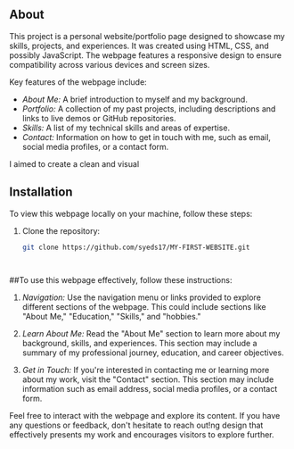 ## About

This project is a personal website/portfolio page designed to showcase my skills, projects, and experiences. It was created using HTML, CSS, and possibly JavaScript.
The webpage features a responsive design to ensure compatibility across various devices and screen sizes.

Key features of the webpage include:

- *About Me:* A brief introduction to myself and my background.
- *Portfolio:* A collection of my past projects, including descriptions and links to live demos or GitHub repositories.
- *Skills:* A list of my technical skills and areas of expertise.
- *Contact:* Information on how to get in touch with me, such as email, social media profiles, or a contact form.

I aimed to create a clean and visual


## Installation
To view this webpage locally on your machine, follow these steps:

1. Clone the repository:
   ```sh
   git clone https://github.com/syeds17/MY-FIRST-WEBSITE.git

 
##To use this webpage effectively, follow these instructions:

1. *Navigation:*
   Use the navigation menu or links provided to explore different sections of the webpage.
   This could include sections like "About Me," "Education," "Skills," and "hobbies."

2. *Learn About Me:*
   Read the "About Me" section to learn more about my background, skills, and experiences. This section may include a summary of
    my professional journey, education, and career objectives.

3. *Get in Touch:*
   If you're interested in contacting me or learning more about my work, visit the "Contact" section. This section may include information such as email address,
   social media profiles, or a contact form.

Feel free to interact with the webpage and explore its content. If you have any questions or feedback, don't hesitate to 
reach out!ng design that effectively presents my work and encourages visitors to explore further.
